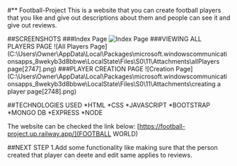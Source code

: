 #** Football-Project
This is a website that you can create football players that you like and give out descriptions about them and people can see it and give out reviews.

##SCREENSHOTS
###Index Page
![Index Page](C:\Users\Owner\AppData\Local\Packages\microsoft.windowscommunicationsapps_8wekyb3d8bbwe\LocalState\Files\S0\11\Attachments\indexPage[2751].png)
###VIEWING ALL PLAYERS PAGE
![All Players Page](C:\Users\Owner\AppData\Local\Packages\microsoft.windowscommunicationsapps_8wekyb3d8bbwe\LocalState\Files\S0\11\Attachments\allPlayers page[2747].png)
###PLAYER CREATION PAGE
![Creation Page](C:\Users\Owner\AppData\Local\Packages\microsoft.windowscommunicationsapps_8wekyb3d8bbwe\LocalState\Files\S0\11\Attachments\creating a player page[2748].png)

##TECHNOLOGIES USED
*HTML
*CSS 
*JAVASCRIPT
*BOOTSTRAP
*MONGO DB
*EXPRESS
*NODE

The website can be checked the link below:
[https://football-project.up.railway.app/](FOOTBALL WORLD)

##NEXT STEP
1.Add some functionality like making sure that the person created that player can deete and edit same applies to reviews.
